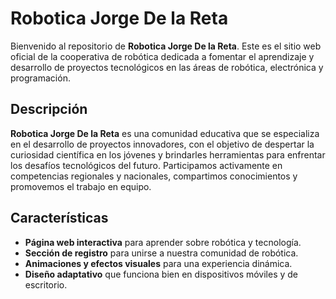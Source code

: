 # Robotica Jorge De la Reta

Bienvenido al repositorio de **Robotica Jorge De la Reta**. Este es el sitio web oficial de la cooperativa de robótica dedicada a fomentar el aprendizaje y desarrollo de proyectos tecnológicos en las áreas de robótica, electrónica y programación.

## Descripción

**Robotica Jorge De la Reta** es una comunidad educativa que se especializa en el desarrollo de proyectos innovadores, con el objetivo de despertar la curiosidad científica en los jóvenes y brindarles herramientas para enfrentar los desafíos tecnológicos del futuro. Participamos activamente en competencias regionales y nacionales, compartimos conocimientos y promovemos el trabajo en equipo.

## Características

- **Página web interactiva** para aprender sobre robótica y tecnología.
- **Sección de registro** para unirse a nuestra comunidad de robótica.
- **Animaciones y efectos visuales** para una experiencia dinámica.
- **Diseño adaptativo** que funciona bien en dispositivos móviles y de escritorio.


